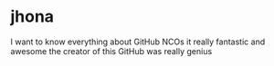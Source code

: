 # jhona
I want to know everything about GitHub NCOs it really fantastic and awesome the creator of this GitHub was really genius 
